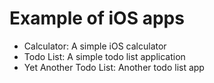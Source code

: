 # Example of iOS apps
- Calculator: A simple iOS calculator
- Todo List: A simple todo list application
- Yet Another Todo List: Another todo list app
